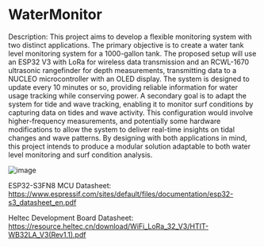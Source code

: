 # WaterMonitor
Description: This project aims to develop a flexible monitoring system with two distinct applications. The primary objective is to create a water tank level monitoring system for a 1000-gallon tank. The proposed setup will use an ESP32 V3 with LoRa for wireless data transmission and an RCWL-1670 ultrasonic rangefinder for depth measurements, transmitting data to a NUCLEO microcontroller with an OLED display. The system is designed to update every 10 minutes or so, providing reliable information for water usage tracking while conserving power.
A secondary goal is to adapt the system for tide and wave tracking, enabling it to monitor surf conditions by capturing data on tides and wave activity. This configuration would involve higher-frequency measurements, and potentially some hardware modifications to allow the system to deliver real-time insights on tidal changes and wave patterns. By designing with both applications in mind, this project intends to produce a modular solution adaptable to both water level monitoring and surf condition analysis.

![image](https://github.com/user-attachments/assets/e8dd419a-935b-4072-9f76-013dddc0df71)

ESP32-S3FN8 MCU Datasheet:
https://www.espressif.com/sites/default/files/documentation/esp32-s3_datasheet_en.pdf

Heltec Development Board Datasheet: 
https://resource.heltec.cn/download/WiFi_LoRa_32_V3/HTIT-WB32LA_V3(Rev1.1).pdf
